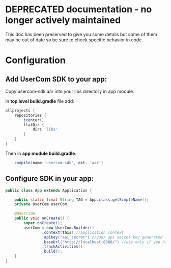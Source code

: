 # DEPRECATED documentation - no longer actively maintained
This doc has been preserved to give you some details but some of them
may be out of date so be sure to check specific behavior in code. 

# Configuration

## Add UserCom SDK to your app:

Copy usercom-sdk.aar into your libs directory in app module.

In **top level build.gradle** file add:
```groovy
allprojects {
    repositories {
        jcenter()
        flatDir {
            dirs 'libs'
        }
    }
}
```

Then in **app module build.gradle**:
```groovy
    compile(name:'usercom-sdk', ext: 'aar')
```

## Configure SDK in your app:
```java
public class App extends Application {

    public static final String TAG = App.class.getSimpleName();
    private UserCom userCom;

    @Override
    public void onCreate() {
        super.onCreate();
        userCom = new UserCom.Builder()
                .context(this) //application context
                .apiKey("api_secret") //your api secret key generated in panel [url]
                .baseUrl("http://localhost:8080/") //use only if you have self hosted UE engine
                .trackActivities()
                .build();
    }
}
```
